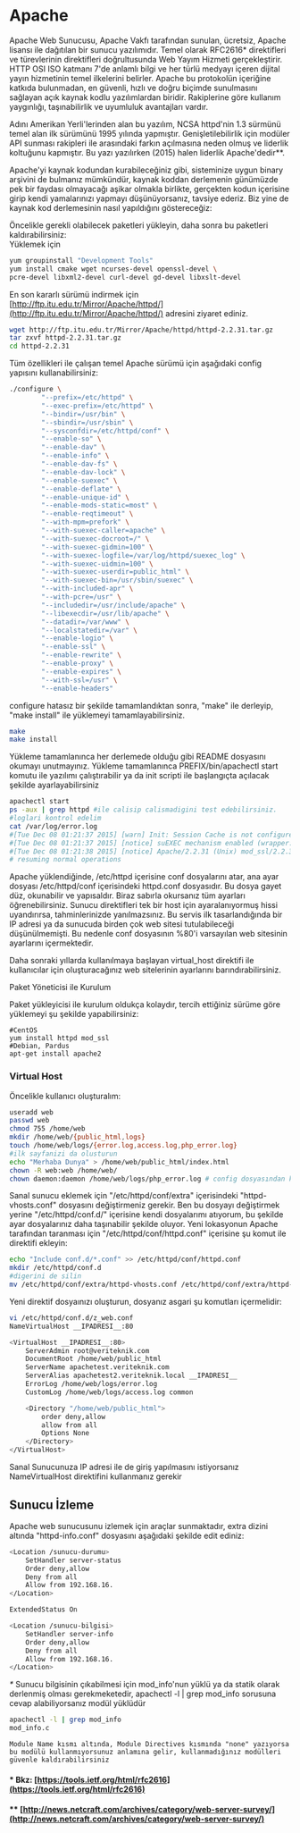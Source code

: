 # Apache

Apache Web Sunucusu, Apache Vakfı tarafından sunulan, ücretsiz, Apache lisansı ile dağıtılan bir sunucu yazılımıdır. Temel olarak RFC2616\* direktifleri ve türevlerinin direktifleri doğrultusunda Web Yayım Hizmeti gerçekleştirir. HTTP OSI ISO katmanı 7'de anlamlı bilgi ve her türlü medyayı içeren dijital yayın hizmetinin temel ilkelerini belirler. Apache bu protokolün içeriğine katkıda bulunmadan, en güvenli, hızlı ve doğru biçimde sunulmasını sağlayan açık kaynak kodlu yazılımlardan biridir. Rakiplerine göre kullanım yaygınlığı, taşınabilirlik ve uyumluluk avantajları vardır.

Adını Amerikan Yerli'lerinden alan bu yazılım, NCSA httpd'nin 1.3 sürmünü temel alan ilk sürümünü 1995 yılında yapmıştır. Genişletilebilirlik için modüler API sunması rakipleri ile arasındaki farkın açılmasına neden olmuş ve liderlik koltuğunu kapmıştır. Bu yazı yazılırken (2015) halen liderlik Apache'dedir\*\*.

Apache'yi kaynak kodundan kurabileceğiniz gibi, sisteminize uygun binary arşivini de bulmanız mümkündür, kaynak koddan derlemenin günümüzde pek bir faydası olmayacağı aşikar olmakla birlikte, gerçekten kodun içerisine girip kendi yamalarınızı yapmayı düşünüyorsanız, tavsiye ederiz. Biz yine de kaynak kod derlemesinin nasıl yapıldığını göstereceğiz:

Öncelikle gerekli olabilecek paketleri yükleyin, daha sonra bu paketleri kaldırabilirsiniz:\
Yüklemek için

```bash
yum groupinstall "Development Tools"
yum install cmake wget ncurses-devel openssl-devel \
pcre-devel libxml2-devel curl-devel gd-devel libxslt-devel
```

En son kararlı sürümü indirmek için [http://ftp.itu.edu.tr/Mirror/Apache/httpd/](http://ftp.itu.edu.tr/Mirror/Apache/httpd/) adresini ziyaret ediniz.

```bash
wget http://ftp.itu.edu.tr/Mirror/Apache/httpd/httpd-2.2.31.tar.gz
tar zxvf httpd-2.2.31.tar.gz
cd httpd-2.2.31
```

Tüm özellikleri ile çalışan temel Apache sürümü için aşağıdaki config yapısını kullanabilirsiniz:

```bash
./configure \
        "--prefix=/etc/httpd" \
        "--exec-prefix=/etc/httpd" \
        "--bindir=/usr/bin" \
        "--sbindir=/usr/sbin" \
        "--sysconfdir=/etc/httpd/conf" \
        "--enable-so" \
        "--enable-dav" \
        "--enable-info" \
        "--enable-dav-fs" \
        "--enable-dav-lock" \
        "--enable-suexec" \
        "--enable-deflate" \
        "--enable-unique-id" \
        "--enable-mods-static=most" \
        "--enable-reqtimeout" \
        "--with-mpm=prefork" \
        "--with-suexec-caller=apache" \
        "--with-suexec-docroot=/" \
        "--with-suexec-gidmin=100" \
        "--with-suexec-logfile=/var/log/httpd/suexec_log" \
        "--with-suexec-uidmin=100" \
        "--with-suexec-userdir=public_html" \
        "--with-suexec-bin=/usr/sbin/suexec" \
        "--with-included-apr" \
        "--with-pcre=/usr" \
        "--includedir=/usr/include/apache" \
        "--libexecdir=/usr/lib/apache" \
        "--datadir=/var/www" \
        "--localstatedir=/var" \
        "--enable-logio" \
        "--enable-ssl" \
        "--enable-rewrite" \
        "--enable-proxy" \
        "--enable-expires" \
        "--with-ssl=/usr" \
        "--enable-headers"
```

configure hatasız bir şekilde tamamlandıktan sonra, "make" ile derleyip, "make install" ile yüklemeyi tamamlayabilirsiniz.

```bash
make
make install
```

Yükleme tamamlanınca her derlemede olduğu gibi README dosyasını okumayı unutmayınız. Yükleme tamamlanınca PREFIX/bin/apachectl start komutu ile yazılımı çalıştırabilir ya da init scripti ile başlangıçta açılacak şekilde ayarlayabilirsiniz

```bash
apachectl start
ps -aux | grep httpd #ile calisip calismadigini test edebilirsiniz.
#loglari kontrol edelim
cat /var/log/error.log
#[Tue Dec 08 01:21:37 2015] [warn] Init: Session Cache is not configured [hint: SSLSessionCache]
#[Tue Dec 08 01:21:37 2015] [notice] suEXEC mechanism enabled (wrapper: /usr/sbin/suexec)
#[Tue Dec 08 01:21:38 2015] [notice] Apache/2.2.31 (Unix) mod_ssl/2.2.31 OpenSSL/1.0.1e-fips DAV/2 configured -- \
# resuming normal operations
```

Apache yüklendiğinde, /etc/httpd içerisine conf dosyalarını atar, ana ayar dosyası /etc/httpd/conf içerisindeki httpd.conf dosyasıdır. Bu dosya gayet düz, okunabilir ve yapısaldır. Biraz sabırla okursanız tüm ayarları öğrenebilirsiniz. Sunucu direktifleri tek bir host için ayaralanıyormuş hissi uyandırırsa, tahminlerinizde yanılmazsınız. Bu servis ilk tasarlandığında bir IP adresi ya da sunucuda birden çok web sitesi tutulabileceği düşünülmemişti. Bu nedenle conf dosyasının %80'i varsayılan web sitesinin ayarlarını içermektedir.

Daha sonraki yıllarda kullanılmaya başlayan virtual\_host direktifi ile kullanıcılar için oluşturacağınız web sitelerinin ayarlarını barındırabilirsiniz.

Paket Yöneticisi ile Kurulum

Paket yükleyicisi ile kurulum oldukça kolaydır, tercih ettiğiniz sürüme göre yüklemeyi şu şekilde yapabilirsiniz:

```
#CentOS
yum install httpd mod_ssl
#Debian, Pardus
apt-get install apache2
```

### Virtual Host

Öncelikle kullanıcı oluşturalım:

```bash
useradd web
passwd web
chmod 755 /home/web
mkdir /home/web/{public_html,logs}
touch /home/web/logs/{error.log,access.log,php_error.log}
#ilk sayfanizi da olusturun
echo "Merhaba Dunya" > /home/web/public_html/index.html
chown -R web:web /home/web/
chown daemon:daemon /home/web/logs/php_error.log # config dosyasından kullanıcıyı değiştirebilirsiniz.
```

Sanal sunucu eklemek için "/etc/httpd/conf/extra" içerisindeki "httpd-vhosts.conf" dosyasını değiştirmeniz gerekir. Ben bu dosyayı değiştirmek yerine "/etc/httpd/conf.d/" içerisine kendi dosyalarımı atıyorum, bu şekilde ayar dosyalarınız daha taşınabilir şekilde oluyor. Yeni lokasyonun Apache tarafından taranması için "/etc/httpd/conf/httpd.conf" içerisine şu komut ile direktifi ekleyin:

```bash
echo "Include conf.d/*.conf" >> /etc/httpd/conf/httpd.conf
mkdir /etc/httpd/conf.d
#digerini de silin
mv /etc/httpd/conf/extra/httpd-vhosts.conf /etc/httpd/conf/extra/httpd-vhosts.conf.old
```

Yeni direktif dosyaınızı oluşturun, dosyanız asgari şu komutları içermelidir:

```bash
vi /etc/httpd/conf.d/z_web.conf
NameVirtualHost __IPADRESI__:80

<VirtualHost __IPADRESI__:80>
    ServerAdmin root@veriteknik.com
    DocumentRoot /home/web/public_html
    ServerName apachetest.veriteknik.com 
    ServerAlias apachetest2.veriteknik.local __IPADRESI__
    ErrorLog /home/web/logs/error.log
    CustomLog /home/web/logs/access.log common

    <Directory "/home/web/public_html">
        order deny,allow
        allow from all
        Options None
    </Directory>
</VirtualHost>
```

Sanal Sunucunuza IP adresi ile de giriş yapılmasını istiyorsanız NameVirtualHost direktifini kullanmanız gerekir

## Sunucu İzleme

Apache web sunucusunu izlemek için araçlar sunmaktadır, extra dizini altında "httpd-info.conf" dosyasını aşağıdaki şekilde edit ediniz:

```bash
<Location /sunucu-durumu>
    SetHandler server-status
    Order deny,allow
    Deny from all
    Allow from 192.168.16.
</Location>

ExtendedStatus On

<Location /sunucu-bilgisi>
    SetHandler server-info
    Order deny,allow
    Deny from all
    Allow from 192.168.16.
</Location>
```

_\*_ Sunucu bilgisinin çıkabilmesi için mod\_info'nun yüklü ya da statik olarak derlenmiş olması gerekmeketedir, apachectl -l | grep mod\_info sorusuna cevap alabiliyorsanız modül yüklüdür

```bash
apachectl -l | grep mod_info
mod_info.c
```

`Module Name kısmı altında, Module Directives kısmında "none" yazıyorsa bu modülü kullanmıyorsunuz anlamına gelir, kullanmadığınız modülleri güvenle kaldırabilirsiniz`

#### \* Bkz: [https://tools.ietf.org/html/rfc2616](https://tools.ietf.org/html/rfc2616)

#### \*\* [http://news.netcraft.com/archives/category/web-server-survey/](http://news.netcraft.com/archives/category/web-server-survey/)

